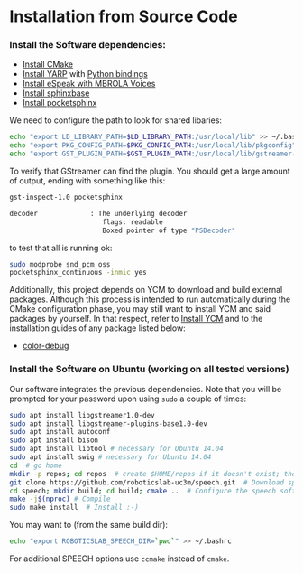 # Installation from Source Code

### Install the Software dependencies:

- [Install CMake](https://github.com/roboticslab-uc3m/installation-guides/blob/master/install-cmake.md)
- [Install YARP](https://github.com/roboticslab-uc3m/installation-guides/blob/master/install-yarp.md)
with [Python bindings](https://github.com/roboticslab-uc3m/installation-guides/blob/master/install-yarp.md#install-python-bindings)
- [Install eSpeak with MBROLA Voices](https://github.com/roboticslab-uc3m/installation-guides/blob/master/install-espeak-mbrola.md)
- [Install sphinxbase](https://github.com/roboticslab-uc3m/installation-guides/blob/master/install-sphinxbase.md)
- [Install pocketsphinx](https://github.com/roboticslab-uc3m/installation-guides/blob/master/install-pocketsphinx.md)

We need to configure the path to look for shared libaries:

```bash
echo "export LD_LIBRARY_PATH=$LD_LIBRARY_PATH:/usr/local/lib" >> ~/.bashrc
echo "export PKG_CONFIG_PATH=$PKG_CONFIG_PATH:/usr/local/lib/pkgconfig" >> ~/.bashrc
echo "export GST_PLUGIN_PATH=$GST_PLUGIN_PATH:/usr/local/lib/gstreamer-1.0" >> ~/.bashrc
```

To verify that GStreamer can find the plugin. You should get a large amount of output, ending with something like this:

```bash
gst-inspect-1.0 pocketsphinx

decoder             : The underlying decoder
                       flags: readable
                       Boxed pointer of type "PSDecoder"
```

to test that all is running ok:

```bash
sudo modprobe snd_pcm_oss
pocketsphinx_continuous -inmic yes
```

Additionally, this project depends on YCM to download and build external packages. Although this process is intended to run automatically during the CMake configuration phase, you may still want to install YCM and said packages by yourself. In that respect, refer to [Install YCM](https://github.com/roboticslab-uc3m/installation-guides/blob/master/install-ycm.md) and to the installation guides of any package listed below:

- [color-debug](https://github.com/roboticslab-uc3m/color-debug)

### Install the Software on Ubuntu (working on all tested versions)

Our software integrates the previous dependencies. Note that you will be prompted for your password upon using `sudo` a couple of times:

```bash
sudo apt install libgstreamer1.0-dev
sudo apt install libgstreamer-plugins-base1.0-dev
sudo apt install autoconf
sudo apt install bison
sudo apt install libtool # necessary for Ubuntu 14.04
sudo apt install swig # necessary for Ubuntu 14.04
cd  # go home
mkdir -p repos; cd repos  # create $HOME/repos if it doesn't exist; then, enter it
git clone https://github.com/roboticslab-uc3m/speech.git  # Download speech software from the repository
cd speech; mkdir build; cd build; cmake ..  # Configure the speech software
make -j$(nproc) # Compile
sudo make install  # Install :-)
```

You may want to (from the same build dir):
```bash
echo "export ROBOTICSLAB_SPEECH_DIR=`pwd`" >> ~/.bashrc
```
For additional SPEECH options use `ccmake` instead of `cmake`.
